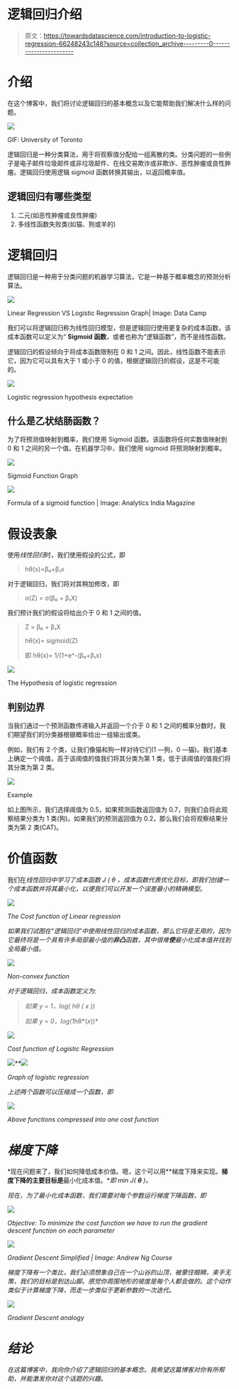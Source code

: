 # 逻辑回归介绍

> 原文：<https://towardsdatascience.com/introduction-to-logistic-regression-66248243c148?source=collection_archive---------0----------------------->

# 介绍

在这个博客中，我们将讨论逻辑回归的基本概念以及它能帮助我们解决什么样的问题。

![](img/3602ad0b655e2c70a41eb65112996d2a.png)

GIF: University of Toronto

逻辑回归是一种分类算法，用于将观察值分配给一组离散的类。分类问题的一些例子是电子邮件垃圾邮件或非垃圾邮件、在线交易欺诈或非欺诈、恶性肿瘤或良性肿瘤。逻辑回归使用逻辑 sigmoid 函数转换其输出，以返回概率值。

## **逻辑回归有哪些类型**

1.  二元(如恶性肿瘤或良性肿瘤)
2.  多线性函数失败类(如猫、狗或羊的)

# 逻辑回归

逻辑回归是一种用于分类问题的机器学习算法，它是一种基于概率概念的预测分析算法。

![](img/03d65b6e8a2667093984831559c3bbf6.png)

Linear Regression VS Logistic Regression Graph| Image: Data Camp

我们可以将逻辑回归称为线性回归模型，但是逻辑回归使用更复杂的成本函数，该成本函数可以定义为“ **Sigmoid 函数**，或者也称为“逻辑函数”，而不是线性函数。

逻辑回归的假设倾向于将成本函数限制在 0 和 1 之间。因此，线性函数不能表示它，因为它可以具有大于 1 或小于 0 的值，根据逻辑回归的假设，这是不可能的。

![](img/aff70a58129349cdcae7c96ddd17b4e0.png)

Logistic regression hypothesis expectation

## 什么是乙状结肠函数？

为了将预测值映射到概率，我们使用 Sigmoid 函数。该函数将任何实数值映射到 0 和 1 之间的另一个值。在机器学习中，我们使用 sigmoid 将预测映射到概率。

![](img/7cc57662cffc664f3c8fab70b24af42e.png)

Sigmoid Function Graph

![](img/29c50cb65f948e63552090e816307b11.png)

Formula of a sigmoid function | Image: Analytics India Magazine

# **假设表象**

使用*线性回归*时，我们使用假设的公式，即

> hθ(x)=β₀+β₁x

对于逻辑回归，我们将对其稍加修改，即

> σ(Z) = σ(β₀ + β₁X)

我们预计我们的假设将给出介于 0 和 1 之间的值。

> Z = β₀ + β₁X
> 
> hθ(x)= sigmoid(Z)
> 
> 即 hθ(x)= 1/(1+e^-(β₀+β₁x)

![](img/a4ca3c59445cab44c7602ddc7c4fc1c3.png)

The Hypothesis of logistic regression

## 判别边界

当我们通过一个预测函数传递输入并返回一个介于 0 和 1 之间的概率分数时，我们期望我们的分类器根据概率给出一组输出或类。

例如，我们有 2 个类，让我们像猫和狗一样对待它们(1 —狗，0 —猫)。我们基本上确定一个阈值，高于该阈值的值我们将其分类为第 1 类，低于该阈值的值我们将其分类为第 2 类。

![](img/3c81dd8c73bbac0bd7e52a15ef692922.png)

Example

如上图所示，我们选择阈值为 0.5，如果预测函数返回值为 0.7，则我们会将此观察结果分类为 1 类(狗)。如果我们的预测返回值为 0.2，那么我们会将观察结果分类为第 2 类(CAT)。

# 价值函数

我们在[](/introduction-to-linear-regression-and-polynomial-regression-f8adc96f31cb)*线性回归中学习了成本函数 *J* ( *θ* ，成本函数代表优化目标，即我们创建一个成本函数并将其最小化，以便我们可以开发一个误差最小的精确模型。*

*![](img/4c989f0f2054546a20ff186ec5a4277e.png)*

*The Cost function of Linear regression*

*如果我们试图在“逻辑回归”中使用线性回归的成本函数，那么它将是无用的，因为它最终将是一个具有许多局部最小值的**非凸**函数，其中很难**使**最小化成本值并找到全局最小值。*

*![](img/42a764e7f25956f9a2050f277320ea3f.png)*

*Non-convex function*

*对于逻辑回归，成本函数定义为:*

> *如果 y = 1，log( *hθ* ( *x* ))*
> 
> *如果 y = 0，log(1*hθ*(*x*))*

*![](img/f95e4160343f46cde07ea5a9f38c5954.png)*

*Cost function of Logistic Regression*

*![](img/ddd4056a2379df55ca959d3b91431d50.png)**![](img/c18976be7ea7f9e72763c01d70b787ce.png)*

*Graph of logistic regression*

*上述两个函数可以压缩成一个函数，即*

*![](img/08f69b117bed7ebc09b6d58d5e3c01d5.png)*

*Above functions compressed into one cost function*

# *梯度下降*

*现在问题来了，我们如何降低成本价值。嗯，这个可以用**梯度下降来实现。**梯度下降的主要目标是**最小化成本值。**即 min J( ***θ*** )。*

*现在，为了最小化成本函数，我们需要对每个参数运行梯度下降函数，即*

*![](img/cb1de3a6b683e450130efb59ff6445b3.png)*

*Objective: To minimize the cost function we have to run the gradient descent function on each parameter*

*![](img/409d209c9c42fd5ba6f090a3279893a2.png)*

*Gradient Descent Simplified | Image: Andrew Ng Course*

*梯度下降有一个类比，我们必须想象自己在一个山谷的山顶，被蒙住眼睛，束手无策，我们的目标是到达山脚。感觉你周围地形的坡度是每个人都会做的。这个动作类似于计算梯度下降，而走一步类似于更新参数的一次迭代。*

*![](img/c1e47785041e58c7cb8ee40eb29b19db.png)*

*Gradient Descent analogy*

# *结论*

*在这篇博客中，我向你介绍了逻辑回归的基本概念。我希望这篇博客对你有所帮助，并能激发你对这个话题的兴趣。*